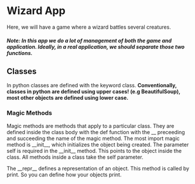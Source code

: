# Wizard App
Here, we will have a game where a wizard battles several creatures.

##### Note: In this app we do a lot of management of both the game and application. Ideally, in a real application, we should separate those two functions.
 
## Classes
In python classes are defined with the keyword class. 
__Conventionally, classes in python are defined using upper cases! (e.g BeautifulSoup), most other objects are defined using lower case.__

### Magic Methods
Magic methods are methods that apply to a particular class. They are defined inside the class body with the def function with the __ preceeding and succeeding the name of the magic method.
The most import magic method is \_\_init__, which initializes the object being created. The parameter self is required in the \_\_init__ method. This points to the object inside the class.
All methods inside a class take the self parameter.

The \_\_repr__ defines a representation of an object. This method is called by print. So you can define how your objects print.


